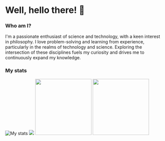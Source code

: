 # Well, hello there! 👋


### Who am I?

I'm a passionate enthusiast of science and technology, with a keen interest in philosophy. I love problem-solving and learning from experience, particularly in the realms of technology and science. Exploring the intersection of these disciplines fuels my curiosity and drives me to continuously expand my knowledge.

### My stats
<img alt="My stats" src="https://github-readme-stats.vercel.app/api?username=SolutionsCrafter&theme=dracula"/>
<img src="https://github-readme-stats.vercel.app/api/top-langs/?username=SolutionsCrafter&layout=compact&theme=dracula"/>

<img height="180em" src="https://github-readme-stats-eight-theta.vercel.app/api?username=SolutionCrafter&show_icons=true&theme=algolia"/>
<img height="180em" src="https://github-readme-stats-eight-theta.vercel.app/api/top-langs/?username=SolutionCrafter&layout=compact&langs_count=8&theme=algolia"/>




